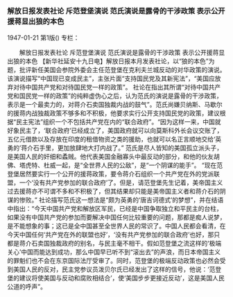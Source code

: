 ### 解放日报发表社论  斥范登堡演说  范氏演说是露骨的干涉政策  表示公开援蒋显出狼的本色

1947-01-21
第1版()
专栏：

　　解放日报发表社论
    斥范登堡演说
    范氏演说是露骨的干涉政策
    表示公开援蒋显出狼的本色
    【新华社延安十九日电】解放日报本月发表社论，以“狼的本色”为题，批评新任美国会参院外委会主任范登堡在克利夫兰城反动的对华政策的演说。该演说描写“中国现已变成民主”，主张片面“支持国民党及其新宪法”，“美国应放弃对待中国共产党和对待国民党一样的政策”。
    社论在指出其所谓“对待中国共产党和国民党一样的政策”的纯粹虚伪心之后，认为范氏的演说是露骨的干涉政策，表示是一个最卖力的，对蒋介石卖国独裁内战的鼓气”。范氏尚嫌贝纳斯、马歇尔的援蒋内战独裁政策不够多和不积极，他要求实行公开支持国民党的政策，建议根据“民主宪法”组织一个不包括共产党在内的“联合政府”。“因为这样一来，中国就好象民主了，‘联合政府’已经成立了，美国政府就可以向莫斯科外长会议交账了，五亿元借款以及存放在印度的租借物资之类的援助，也就可以名正言顺地交给‘英勇的’蒋介石手里，更加放肆地大打内战了。”
    范氏是尽人皆知的美国孤立派头子，是美国人民的奸细和蟊贼。他代表美国金融寡头中最反动的部分，和他的伙友胡佛、塔虎特、杜威一起，是“全世界人民的公敌”，是“一个阴谋的能手”。
    “现在范登堡居然要实行一个公开的援蒋政策，要令蒋介石组织一个共产党在外的党派联盟，一个‘没有共产党参加的联合政府’了。但是，请范登堡先生记着，美帝国主义过去援蒋亦不可谓不多和不积极了，但其结果却只能是美帝国主义者和蒋介石的阴谋的惨败。”
    社论描写范氏这一想法是“颇为英勇的‘唐吉诃德式’的梦想”，并在结语中指出：“今天中国共产党和解放区军民，已经是中国争取独立和平民主的台柱，如果没有中国共产党的参加而要解决中国任何比较重要的问题，那都是痴人说梦，是不能想象的事；这已是全中国甚至全世界人民的常识了。中国人民都会看清，在今天中国任何‘共产党在外的联盟也好’，‘没有共产党参加的联合政府’也好，那只都是蒋介石卖国独裁政府的别名，与民主毫不相干。假如范登堡之流这样的‘极端关心’中国而能达到成功，那么中国早已听不到“滚出去”的声浪，而日本帝国主义的罪魁们也不会在东京国际法厅受审了。同时，范登堡的极端反动政策也必然会受到美国人民的反对，民主党参议员泼贝尔氏已经发出了这样的信号，他说：‘范登堡的建议将使美国与反动和腐败相结合’，使‘美国步步更接近反动’，这是美国人民公道的呼声”。
